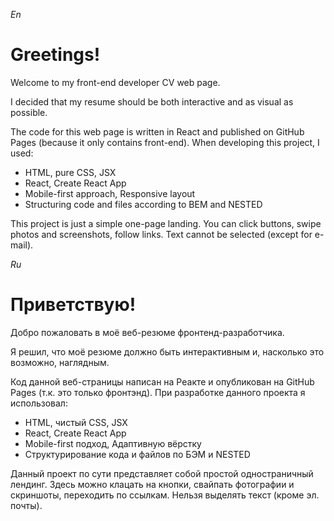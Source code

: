 *En*
# Greetings!

Welcome to my front-end developer CV web page.

I decided that my resume should be both interactive and as visual as possible.

The code for this web page is written in React and published on GitHub Pages (because it only contains front-end).
When developing this project, I used:

* HTML, pure CSS, JSX
* React, Create React App
* Mobile-first approach, Responsive layout
* Structuring code and files according to BEM and NESTED

This project is just a simple one-page landing. You can click buttons, swipe photos and screenshots, follow links. Text cannot be selected (except for e-mail).


*Ru*
# Приветствую!

Добро пожаловать в моё веб-резюме фронтенд-разработчика. 

Я решил, что моё резюме должно быть интерактивным и, насколько это возможно, наглядным. 

Код данной веб-страницы написан на Реакте и опубликован на GitHub Pages (т.к. это только фронтэнд).
При разработке данного проекта я использовал: 

* HTML, чистый CSS, JSX
* React, Create React App
* Mobile-first подход, Адаптивную вёрстку
* Структурирование кода и файлов по БЭМ и NESTED

Данный проект по сути представляет собой простой одностраничный лендинг. Здесь можно клацать на кнопки, свайпать фотографии и скриншоты, переходить по ссылкам. Нельзя выделять текст (кроме эл. почты). 

